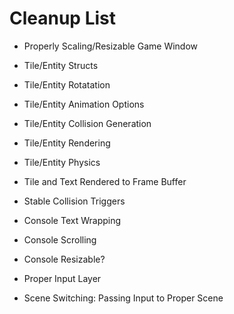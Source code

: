 # Cleanup List

+ Properly Scaling/Resizable Game Window

+ Tile/Entity Structs
+ Tile/Entity Rotatation
+ Tile/Entity Animation Options
+ Tile/Entity Collision Generation
+ Tile/Entity Rendering
+ Tile/Entity Physics
+ Tile and Text Rendered to Frame Buffer
+ Stable Collision Triggers

+ Console Text Wrapping
+ Console Scrolling
+ Console Resizable?

+ Proper Input Layer
+ Scene Switching: Passing Input to Proper Scene
